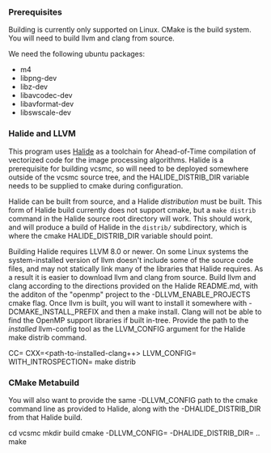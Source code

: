 ### Prerequisites

Building is currently only supported on Linux.
CMake is the build system.
You will need to build llvm and clang from source.

We need the following ubuntu packages:
 * m4
 * libpng-dev
 * libz-dev
 * libavcodec-dev
 * libavformat-dev
 * libswscale-dev

### Halide and LLVM

This program uses [Halide](https://github.com/halide/Halide) as a toolchain for Ahead-of-Time compilation of vectorized
code for the image processing algorithms. Halide is a prerequisite for building vcsmc, so will need to be deployed
somewhere outside of the vcsmc source tree, and the HALIDE_DISTRIB_DIR variable needs to be supplied to cmake during
configuration.

Halide can be built from source, and a Halide *distribution* must be built. This form of Halide build currently does not
support cmake, but a ```make distrib``` command in the Halide source root directory will work. This should work, and
will produce a build of Halide in the ```distrib/``` subdirectory, which is where the cmake HALIDE_DISTRIB_DIR variable
should point.

Building Halide requires LLVM 8.0 or newer. On some Linux systems the system-installed version of llvm doesn't include
some of the source code files, and may not statically link many of the libraries that Halide requires. As a result it
is easier to download llvm and clang from source. Build llvm and clang according to the directions provided on the Halide
README.md, with the additon of the "openmp" project to the -DLLVM_ENABLE_PROJECTS cmake flag. Once llvm is built, you
will want to install it somewhere with -DCMAKE_INSTALL_PREFIX and then a make install. Clang will not be able to find
the OpenMP support libraries if built in-tree. Provide the path to the *installed* llvm-config tool as the LLVM_CONFIG
argument for the Halide make distrib command.

CC=<path-to-installed-clang> CXX=<path-to-installed-clang++> LLVM_CONFIG=<path-to-installed-llvm-config>
    WITH_INTROSPECTION= make distrib

### CMake Metabuild

You will also want to provide the same -DLLVM_CONFIG path to the cmake command line as provided to Halide, along with
the -DHALIDE_DISTRIB_DIR from that Halide build.

cd vcsmc
mkdir build
cmake -DLLVM_CONFIG=<path> -DHALIDE_DISTRIB_DIR=<path> ..
make

